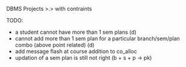 DBMS Projects >.> with contraints 

TODO:
- a student cannot have more than 1 sem plans (d)
- cannot add more than 1 sem plan for a particular branch/sem/plan combo (above point related) (d)
- add message flash at course addition to co_alloc
- updation of a sem plan is still not right (b + s + p -> pk)